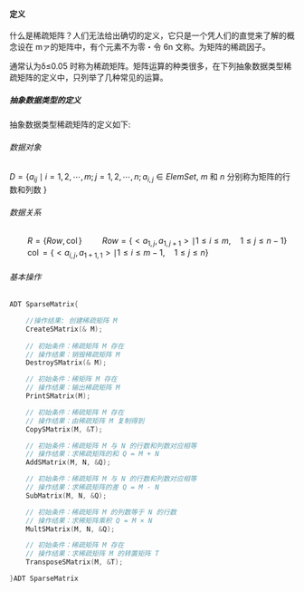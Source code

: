 
#### 定义

什么是稀疏矩阵？人们无法给出确切的定义，它只是一个凭人们的直觉来了解的概念设在 mァ的矩阵中，有个元素不为零・令 6n 文称。为矩阵的稀疏因子。

通常认为δ≤0.05 时称为稀疏矩阵。矩阵运算的种类很多，在下列抽象数据类型稀疏矩阵的定义中，只列举了几种常见的运算。

##### 抽象数据类型的定义

抽象数据类型稀疏矩阵的定义如下:

###### 数据对象

$D = \{a_{i j} \mid i=1,2, \cdots, m ; j=1,2, \cdots, n; a_{i,j} \in ElemSet,$ $m$ 和 $n$ 分别称为矩阵的行数和列数 $\}$

###### 数据关系

$\qquad R = \{ Row , \operatorname{col}\}$
$\qquad Row = \left\{<a_{1, j}, a_{1, j+1} > \mid 1 \leqslant i \leqslant m, \quad 1 \leqslant j \leqslant n-1\right\}$
$\qquad \operatorname{col} = \left\{<a_{i, j}, a_{1+1,1} > \mid 1 \leqslant i \leqslant m-1, \quad 1 \leqslant j \leqslant n\right\}$

###### 基本操作

```cpp
ADT SparseMatrix{

    //操作结果: 创建稀疏矩阵 M
    CreateSMatrix(& M);
    
    // 初始条件：稀疏矩阵 M 存在
    // 操作结果：销毁稀疏矩阵 M
    DestroySMatrix(& M);

    // 初始条件：稀矩阵 M 存在
    // 操作结果：输出稀疏矩阵 M
    PrintSMatrix(M);

    // 初始条件：稀硫矩阵 M 存在
    // 操作结果：由稀疏矩阵 M 复制得到  
    CopySMatrix(M, &T);

    // 初始条件：稀疏矩阵 M 与 N 的行数和列数对应相等
    // 操作结果：求稀疏矩阵的和 Q = M + N  
    AddSMatrix(M, N, &Q);

    // 初始条件：稀疏矩阵 M 与 N 的行数和列数对应相等
    // 操作结果：求稀疏矩阵的差 Q = M - N  
    SubMatrix(M, N, &Q);

    // 初始条件：稀疏矩阵 M 的列数等于 N 的行数
    // 操作结果：求稀矩阵乘积 Q = M × N
    MultSMatrix(M, N, &Q);

    // 初始条件：稀疏矩阵 M 存在
    // 操作结果：求稀疏矩阵 M 的转置矩阵 T
    TransposeSMatrix(M, &T);

}ADT SparseMatrix
```